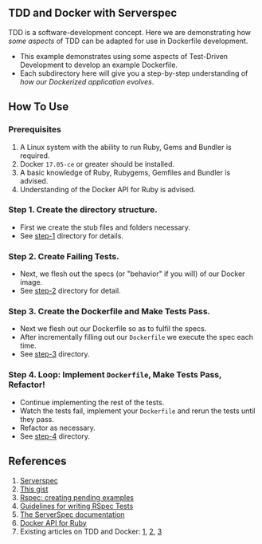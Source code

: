 ## TDD and Docker with Serverspec

TDD is a software-development concept. Here we are demonstrating how *some aspects* of TDD can be adapted for use in Dockerfile development. 

* This example demonstrates using some aspects of Test-Driven Development to develop an example Dockerfile.
* Each subdirectory here will give you a step-by-step understanding of *how our Dockerized application evolves*.

## How To Use

### Prerequisites

1. A Linux system with the ability to run Ruby, Gems and Bundler is required.
1. Docker `17.05-ce` or greater should be installed.
1. A basic knowledge of Ruby, Rubygems, Gemfiles and Bundler is advised.
1. Understanding of the Docker API for Ruby is advised.

### Step 1. Create the directory structure.

* First we create the stub files and folders necessary.
* See [step-1](step-1/) directory for details.

### Step 2. Create Failing Tests.

* Next, we flesh out the specs (or "behavior" if you will) of our Docker image.
* See [step-2](step-2/) directory for detail.

### Step 3. Create the Dockerfile and Make Tests Pass.

* Next we flesh out our Dockerfile so as to fulfil the specs.
* After incrementally filling out our `Dockerfile` we execute the spec each time.
* See [step-3](step-3/) directory.

### Step 4. Loop: Implement `Dockerfile`, Make Tests Pass, Refactor!

* Continue implementing the rest of the tests. 
* Watch the tests fail, implement your `Dockerfile` and rerun the tests until they pass.
* Refactor as necessary.
* See [step-4](step-4/) directory.


## References

1. [Serverspec](http://serverspec.org/)
1. [This gist](https://gist.github.com/jadametz/f131def1253bbfe6f2d5ef975c20b768#file-docker-serverspec-tree)
1. [Rspec: creating pending examples](https://relishapp.com/rspec/rspec-core/v/2-4/docs/pending/pending-examples#pending-implementation)
1. [Guidelines for writing RSpec Tests](http://www.betterspecs.org/)
1. [The ServerSpec documentation](http://serverspec.org/resource_types.html)
1. [Docker API for Ruby](https://github.com/swipely/docker-api)
1. Existing articles on TDD and Docker: [1](https://www.unixdaemon.net/tools/testing-dockerfiles-with-serverspec/), [2](https://medium.com/@jesseadametz/test-driven-development-for-your-dockerfiles-350d4d415df7), [3](https://robots.thoughtbot.com/tdd-your-dockerfiles-with-rspec-and-serverspec)
